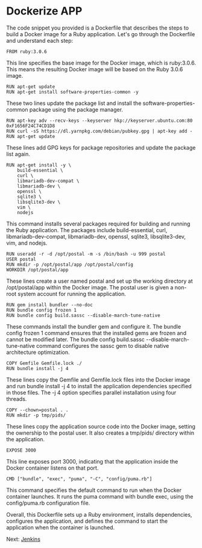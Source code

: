 #  Dockerize APP
The code snippet you provided is a Dockerfile that describes the steps to build a Docker image for a Ruby application. Let's go through the Dockerfile and understand each step:

```
FROM ruby:3.0.6
```
This line specifies the base image for the Docker image, which is ruby:3.0.6. This means the resulting Docker image will be based on the Ruby 3.0.6 image.

```
RUN apt-get update
RUN apt-get install software-properties-common -y
```
These two lines update the package list and install the software-properties-common package using the package manager.

```
RUN apt-key adv --recv-keys --keyserver hkp://keyserver.ubuntu.com:80 0xF1656F24C74CD1D8
RUN curl -sS https://dl.yarnpkg.com/debian/pubkey.gpg | apt-key add -
RUN apt-get update
```
These lines add GPG keys for package repositories and update the package list again.

```
RUN apt-get install -y \
    build-essential \
    curl \
    libmariadb-dev-compat \
    libmariadb-dev \
    openssl \
    sqlite3 \
    libsqlite3-dev \
    vim \
    nodejs
```
This command installs several packages required for building and running the Ruby application. The packages include build-essential, curl, libmariadb-dev-compat, libmariadb-dev, openssl, sqlite3, libsqlite3-dev, vim, and nodejs.

```
RUN useradd -r -d /opt/postal -m -s /bin/bash -u 999 postal
USER postal
RUN mkdir -p /opt/postal/app /opt/postal/config
WORKDIR /opt/postal/app
```
These lines create a user named postal and set up the working directory at /opt/postal/app within the Docker image. The postal user is given a non-root system account for running the application.

```
RUN gem install bundler --no-doc
RUN bundle config frozen 1
RUN bundle config build.sassc --disable-march-tune-native
```
These commands install the bundler gem and configure it. The bundle config frozen 1 command ensures that the installed gems are frozen and cannot be modified later. The bundle config build.sassc --disable-march-tune-native command configures the sassc gem to disable native architecture optimization.

```
COPY Gemfile Gemfile.lock ./
RUN bundle install -j 4
```
These lines copy the Gemfile and Gemfile.lock files into the Docker image and run bundle install -j 4 to install the application dependencies specified in those files. The -j 4 option specifies parallel installation using four threads.

```
COPY --chown=postal . .
RUN mkdir -p tmp/pids/
```
These lines copy the application source code into the Docker image, setting the ownership to the postal user. It also creates a tmp/pids/ directory within the application.

```
EXPOSE 3000
```
This line exposes port 3000, indicating that the application inside the Docker container listens on that port.

```
CMD ["bundle", "exec", "puma", "-C", "config/puma.rb"]
```
This command specifies the default command to run when the Docker container launches. It runs the puma command with bundle exec, using the config/puma.rb configuration file.

Overall, this Dockerfile sets up a Ruby environment, installs dependencies, configures the application, and defines the command to start the application when the container is launched.

Next: [Jenkins](docs/jenkins.md)






